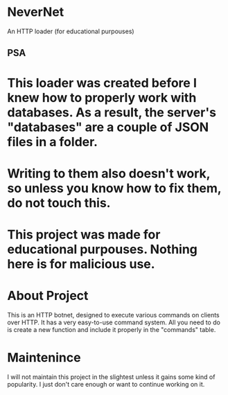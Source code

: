 # NeverNet
An HTTP loader (for educational purpouses)

## PSA
# This loader was created before I knew how to properly work with databases. As a result, the server's "databases" are a couple of JSON files in a folder.
# Writing to them also doesn't work, so unless you know how to fix them, do not touch this. 
# This project was made for educational purpouses. Nothing here is for malicious use.

# About Project
This is an HTTP botnet, designed to execute various commands on clients over HTTP. It has a very easy-to-use command system. All you need to do is create a new function and include it properly in the "commands" table.

# Maintenince
I will not maintain this project in the slightest unless it gains some kind of popularity. I just don't care enough or want to continue working on it.
